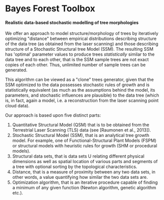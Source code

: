 # Bayes Forest Toolbox
#### Realistic data-based stochastic modelling of tree morphologies

We offer an approach to model structure/morphology of trees by iteratively optimizing "distance" between empirical distributions describing structure of the data tree (as obtained from the laser scanning) and those describing structure of a Stochastic Structural tree Model (SSM). The resulting SSM has 'optimal' parameter values to produce trees *statistically* similar to the data tree and to each other, that is the SSM sample trees are not exact copies of each other. Thus, unlimited number of sample trees can be generated.

This algorithm can be viewed as a "clone" trees generator, given that the SSM optimized to the data possesses stochastic rules of growth
and is statistically equivalent (as much as the assumptions behind the model, its parameters, and stochastic influences are plausible) 
to the data tree (which is, in fact, again a model, i.e. a reconstruction from the laser scanning point cloud data).

Our approach is based upon five distinct parts:

1.	Quantitative Structural Model (QSM) that is to be obtained from the Terrestrial Laser Scanning (TLS) data (see [Raumonen et al., 2013]).
2. Stochastic Structural Model (SSM), that is an analytical tree growth model. For example, one of Functional-Structural Plant Models (FSPM) or structural models with heuristic rules for growth (SHM or procedural models).	
3. Structural data sets, that is data sets U relating different physical dimensions as well as spatial location of various parts and segments of a tree with optional sorting by the topological characteristics.
4. Distance, that is a measure of proximity between any two data sets, in other words, a value quantifying how similar the two data sets are. 
5. Optimization algorithm, that is an iterative procedure capable of finding a minimum of any given function (Newton algorithm, genetic algorithm etc.).


